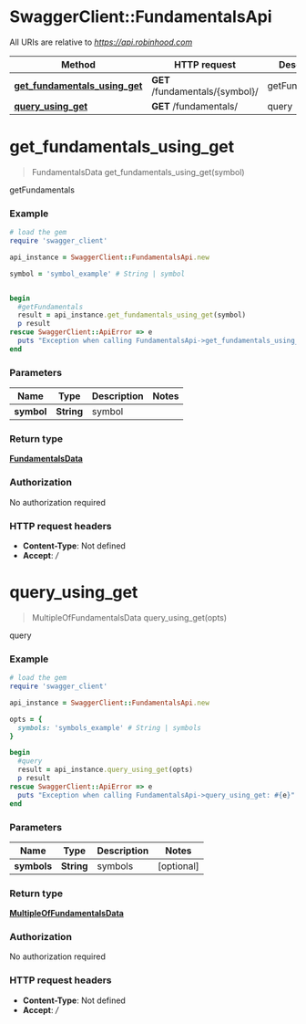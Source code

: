 # SwaggerClient::FundamentalsApi

All URIs are relative to *https://api.robinhood.com*

Method | HTTP request | Description
------------- | ------------- | -------------
[**get_fundamentals_using_get**](FundamentalsApi.md#get_fundamentals_using_get) | **GET** /fundamentals/{symbol}/ | getFundamentals
[**query_using_get**](FundamentalsApi.md#query_using_get) | **GET** /fundamentals/ | query


# **get_fundamentals_using_get**
> FundamentalsData get_fundamentals_using_get(symbol)

getFundamentals

### Example
```ruby
# load the gem
require 'swagger_client'

api_instance = SwaggerClient::FundamentalsApi.new

symbol = 'symbol_example' # String | symbol


begin
  #getFundamentals
  result = api_instance.get_fundamentals_using_get(symbol)
  p result
rescue SwaggerClient::ApiError => e
  puts "Exception when calling FundamentalsApi->get_fundamentals_using_get: #{e}"
end
```

### Parameters

Name | Type | Description  | Notes
------------- | ------------- | ------------- | -------------
 **symbol** | **String**| symbol | 

### Return type

[**FundamentalsData**](FundamentalsData.md)

### Authorization

No authorization required

### HTTP request headers

 - **Content-Type**: Not defined
 - **Accept**: */*



# **query_using_get**
> MultipleOfFundamentalsData query_using_get(opts)

query

### Example
```ruby
# load the gem
require 'swagger_client'

api_instance = SwaggerClient::FundamentalsApi.new

opts = { 
  symbols: 'symbols_example' # String | symbols
}

begin
  #query
  result = api_instance.query_using_get(opts)
  p result
rescue SwaggerClient::ApiError => e
  puts "Exception when calling FundamentalsApi->query_using_get: #{e}"
end
```

### Parameters

Name | Type | Description  | Notes
------------- | ------------- | ------------- | -------------
 **symbols** | **String**| symbols | [optional] 

### Return type

[**MultipleOfFundamentalsData**](MultipleOfFundamentalsData.md)

### Authorization

No authorization required

### HTTP request headers

 - **Content-Type**: Not defined
 - **Accept**: */*



